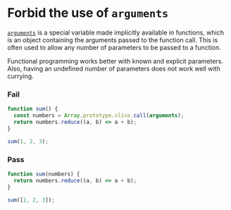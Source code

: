 # Forbid the use of `arguments`

[`arguments`](https://developer.mozilla.org/en/docs/Web/JavaScript/Reference/Functions/arguments) is a special variable made implicitly available in functions, which is an object containing the arguments passed to the function call. This is often used to allow any number of parameters to be passed to a function.

Functional programming works better with known and explicit parameters. Also, having an undefined number of parameters does not work well with currying.

### Fail

```js
function sum() {
  const numbers = Array.prototype.slice.call(arguments);
  return numbers.reduce((a, b) => a + b);
}

sum(1, 2, 3);
```

### Pass

```js
function sum(numbers) {
  return numbers.reduce((a, b) => a + b);
}

sum([1, 2, 3]);
```
